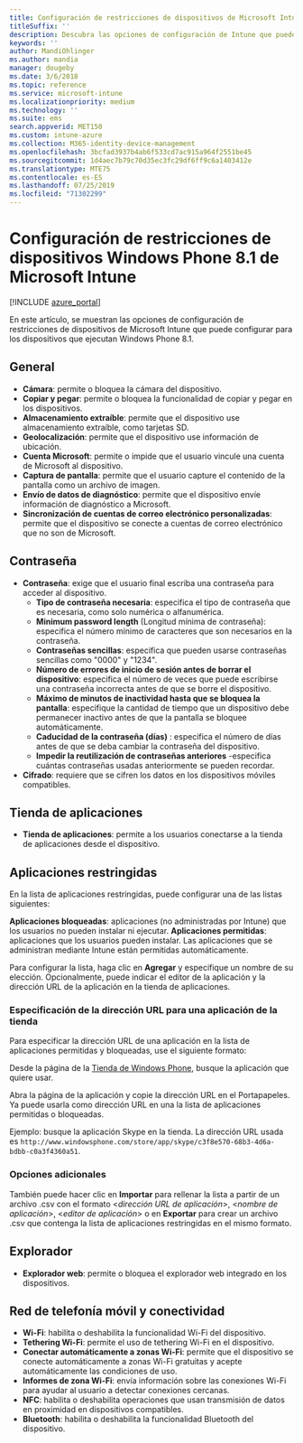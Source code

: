 ```yaml
---
title: Configuración de restricciones de dispositivos de Microsoft Intune para Windows Phone 8.1
titleSuffix: ''
description: Descubra las opciones de configuración de Intune que puede usar para controlar la funcionalidad y la configuración de los dispositivos que ejecutan Windows Phone 8.1.
keywords: ''
author: MandiOhlinger
ms.author: mandia
manager: dougeby
ms.date: 3/6/2018
ms.topic: reference
ms.service: microsoft-intune
ms.localizationpriority: medium
ms.technology: ''
ms.suite: ems
search.appverid: MET150
ms.custom: intune-azure
ms.collection: M365-identity-device-management
ms.openlocfilehash: 3bcfad3937b4ab6f533cd7ac915a964f2551be45
ms.sourcegitcommit: 1d4aec7b79c70d35ec3fc29df6ff9c6a1403412e
ms.translationtype: MTE75
ms.contentlocale: es-ES
ms.lasthandoff: 07/25/2019
ms.locfileid: "71302299"
---
```

# <a name="microsoft-intune-windows-phone-81-device-restriction-settings"></a>Configuración de restricciones de dispositivos Windows Phone 8.1 de Microsoft Intune

[!INCLUDE [azure_portal](./includes/azure_portal.md)]

En este artículo, se muestran las opciones de configuración de restricciones de dispositivos de Microsoft Intune que puede configurar para los dispositivos que ejecutan Windows Phone 8.1.


## <a name="general"></a>General

- **Cámara**: permite o bloquea la cámara del dispositivo.
- **Copiar y pegar**: permite o bloquea la funcionalidad de copiar y pegar en los dispositivos.
- **Almacenamiento extraíble**: permite que el dispositivo use almacenamiento extraíble, como tarjetas SD.
- **Geolocalización**: permite que el dispositivo use información de ubicación.
- **Cuenta Microsoft**: permite o impide que el usuario vincule una cuenta de Microsoft al dispositivo.
- **Captura de pantalla**: permite que el usuario capture el contenido de la pantalla como un archivo de imagen.
- **Envío de datos de diagnóstico**: permite que el dispositivo envíe información de diagnóstico a Microsoft.
- **Sincronización de cuentas de correo electrónico personalizadas**: permite que el dispositivo se conecte a cuentas de correo electrónico que no son de Microsoft.

## <a name="password"></a>Contraseña

- **Contraseña**: exige que el usuario final escriba una contraseña para acceder al dispositivo.
  - **Tipo de contraseña necesaria**: especifica el tipo de contraseña que es necesaria, como solo numérica o alfanumérica.
  - **Minimum password length** (Longitud mínima de contraseña): especifica el número mínimo de caracteres que son necesarios en la contraseña.
  - **Contraseñas sencillas**: especifica que pueden usarse contraseñas sencillas como "0000" y "1234".
  - **Número de errores de inicio de sesión antes de borrar el dispositivo**: especifica el número de veces que puede escribirse una contraseña incorrecta antes de que se borre el dispositivo.
  - **Máximo de minutos de inactividad hasta que se bloquea la pantalla**: especifique la cantidad de tiempo que un dispositivo debe permanecer inactivo antes de que la pantalla se bloquee automáticamente.
  - **Caducidad de la contraseña (días)** : especifica el número de días antes de que se deba cambiar la contraseña del dispositivo.
  - **Impedir la reutilización de contraseñas anteriores** -especifica cuántas contraseñas usadas anteriormente se pueden recordar.
- **Cifrado**: requiere que se cifren los datos en los dispositivos móviles compatibles.

## <a name="app-store"></a>Tienda de aplicaciones

- **Tienda de aplicaciones**: permite a los usuarios conectarse a la tienda de aplicaciones desde el dispositivo.

## <a name="restricted-apps"></a>Aplicaciones restringidas

En la lista de aplicaciones restringidas, puede configurar una de las listas siguientes:

**Aplicaciones bloqueadas**: aplicaciones (no administradas por Intune) que los usuarios no pueden instalar ni ejecutar.
**Aplicaciones permitidas**: aplicaciones que los usuarios pueden instalar. Las aplicaciones que se administran mediante Intune están permitidas automáticamente.

Para configurar la lista, haga clic en **Agregar** y especifique un nombre de su elección. Opcionalmente, puede indicar el editor de la aplicación y la dirección URL de la aplicación en la tienda de aplicaciones.

### <a name="how-to-specify-the-url-to-an-app-in-the-store"></a>Especificación de la dirección URL para una aplicación de la tienda

Para especificar la dirección URL de una aplicación en la lista de aplicaciones permitidas y bloqueadas, use el siguiente formato:

Desde la página de la [Tienda de Windows Phone](https://www.microsoft.com/store/apps/windows-phone), busque la aplicación que quiere usar.

Abra la página de la aplicación y copie la dirección URL en el Portapapeles. Ya puede usarla como dirección URL en una la lista de aplicaciones permitidas o bloqueadas.

Ejemplo: busque la aplicación Skype en la tienda. La dirección URL usada es `http://www.windowsphone.com/store/app/skype/c3f8e570-68b3-4d6a-bdbb-c0a3f4360a51`.



### <a name="additional-options"></a>Opciones adicionales

También puede hacer clic en **Importar** para rellenar la lista a partir de un archivo .csv con el formato <*dirección URL de aplicación*>, <*nombre de aplicación*>, <*editor de aplicación*> o en **Exportar** para crear un archivo .csv que contenga la lista de aplicaciones restringidas en el mismo formato.


## <a name="browser"></a>Explorador

- **Explorador web**: permite o bloquea el explorador web integrado en los dispositivos.

## <a name="cellular-and-connectivity"></a>Red de telefonía móvil y conectividad

- **Wi-Fi**: habilita o deshabilita la funcionalidad Wi-Fi del dispositivo.
- **Tethering Wi-Fi**: permite el uso de tethering Wi-Fi en el dispositivo.
- **Conectar automáticamente a zonas Wi-Fi**: permite que el dispositivo se conecte automáticamente a zonas Wi-Fi gratuitas y acepte automáticamente las condiciones de uso.
- **Informes de zona Wi-Fi**: envía información sobre las conexiones Wi-Fi para ayudar al usuario a detectar conexiones cercanas.
- **NFC**: habilita o deshabilita operaciones que usan transmisión de datos en proximidad en dispositivos compatibles.
- **Bluetooth**: habilita o deshabilita la funcionalidad Bluetooth del dispositivo.
